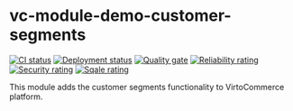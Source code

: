 # vc-module-demo-customer-segments

[![CI status](https://github.com/VirtoCommerce/vc-module-demo-customer-segments/workflows/Module%20CI/badge.svg?branch=dev)](https://github.com/VirtoCommerce/vc-module-demo-customer-segments/actions?query=workflow%3A"Module+CI") [![Deployment status](https://github.com/VirtoCommerce/vc-module-demo-customer-segments/workflows/Module%20deployment/badge.svg?branch=dev)](https://github.com/VirtoCommerce/vc-module-demo-customer-segments/actions?query=workflow%3A"Module+deployment") [![Quality gate](https://sonarcloud.io/api/project_badges/measure?project=VirtoCommerce_vc-module-demo-customer-segments&metric=alert_status&branch=dev)](https://sonarcloud.io/dashboard?id=VirtoCommerce_vc-module-demo-customer-segments) [![Reliability rating](https://sonarcloud.io/api/project_badges/measure?project=VirtoCommerce_vc-module-demo-customer-segments&metric=reliability_rating&branch=dev)](https://sonarcloud.io/dashboard?id=VirtoCommerce_vc-module-demo-customer-segments) [![Security rating](https://sonarcloud.io/api/project_badges/measure?project=VirtoCommerce_vc-module-demo-customer-segments&metric=security_rating&branch=dev)](https://sonarcloud.io/dashboard?id=VirtoCommerce_vc-module-demo-customer-segments) [![Sqale rating](https://sonarcloud.io/api/project_badges/measure?project=VirtoCommerce_vc-module-demo-customer-segments&metric=sqale_rating&branch=dev)](https://sonarcloud.io/dashboard?id=VirtoCommerce_vc-module-demo-customer-segments)

This module adds the customer segments functionality to VirtoCommerce platform.
